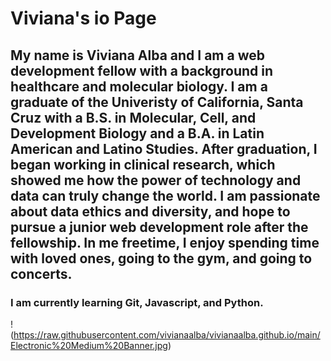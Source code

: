 
# Viviana's io Page
## My name is Viviana Alba and I am a web development fellow with a background in healthcare and molecular biology. I am a graduate of the Univeristy of California, Santa Cruz with a B.S. in Molecular, Cell, and Development Biology and a B.A. in Latin American and Latino Studies. After graduation, I began working in clinical research, which showed me how the power of technology and data can truly change the world. I am passionate about data ethics and diversity, and hope to pursue a junior web development role after the fellowship. In me freetime, I enjoy spending time with loved ones, going to the gym, and going to concerts.
### I am currently learning Git, Javascript, and Python.
!(https://raw.githubusercontent.com/vivianaalba/vivianaalba.github.io/main/Electronic%20Medium%20Banner.jpg)